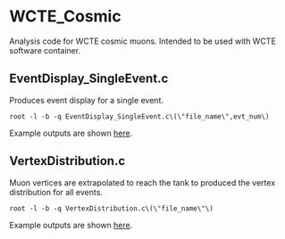# WCTE_Cosmic
Analysis code for WCTE cosmic muons. Intended to be used with WCTE software container.

## EventDisplay_SingleEvent.c
Produces event display for a single event.
```
root -l -b -q EventDisplay_SingleEvent.c\(\"file_name\",evt_num\)
```
Example outputs are shown [here](fig/EventDisplay_SingleEvent).

## VertexDistribution.c
Muon vertices are extrapolated to reach the tank to produced the vertex distribution for all events.
```
root -l -b -q VertexDistribution.c\(\"file_name\"\)
```
Example outputs are shown [here](fig/VertexDistribution).